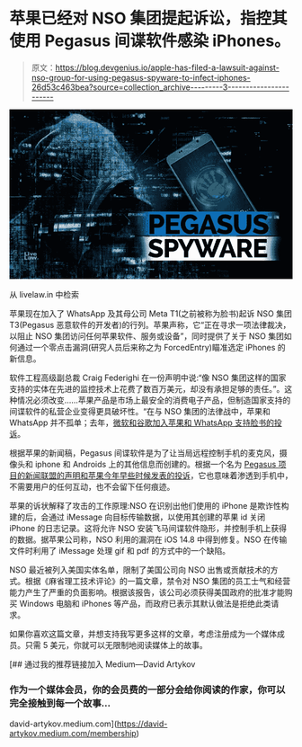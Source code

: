 # 苹果已经对 NSO 集团提起诉讼，指控其使用 Pegasus 间谍软件感染 iPhones。

> 原文：<https://blog.devgenius.io/apple-has-filed-a-lawsuit-against-nso-group-for-using-pegasus-spyware-to-infect-iphones-26d53c463bea?source=collection_archive---------3----------------------->

![](img/dd05346277737afe437e170021f4a62f.png)

从 livelaw.in 中检索

苹果现在加入了 WhatsApp 及其母公司 Meta T1(之前被称为脸书)起诉 NSO 集团 T3(Pegasus 恶意软件的开发者)的行列。苹果声称，它“正在寻求一项法律裁决，以阻止 NSO 集团访问任何苹果软件、服务或设备”，同时提供了关于 NSO 集团如何通过一个零点击漏洞(研究人员后来称之为 ForcedEntry)瞄准选定 iPhones 的新信息。

软件工程高级副总裁 Craig Federighi 在一份声明中说:“像 NSO 集团这样的国家支持的实体在先进的监控技术上花费了数百万美元，却没有承担足够的责任。”。这种情况必须改变……苹果产品是市场上最安全的消费电子产品，但制造国家支持的间谍软件的私营企业变得更具破坏性。“在与 NSO 集团的法律战中，苹果和 WhatsApp 并不孤单；去年，[微软和谷歌加入苹果和 WhatsApp 支持脸书的投诉](https://www.theverge.com/2020/12/22/22194930/microsoft-google-cisco-vmware-internet-association-amicus-brief-nso-group-spyware-whatsapp-facebook)。

根据苹果的新闻稿，Pegasus 间谍软件是为了让当局远程控制手机的麦克风，摄像头和 iphone 和 Androids 上的其他信息而创建的。根据一个名为 [Pegasus 项目的新闻联盟的声明和苹果今年早些时候发表的投诉](https://www.theverge.com/22589942/nso-group-pegasus-project-amnesty-investigation-journalists-activists-targeted)，它也意味着渗透到手机中，不需要用户的任何互动，也不会留下任何痕迹。

苹果的诉状解释了攻击的工作原理:NSO 在识别出他们使用的 iPhone 是欺诈性构建的后，会通过 iMessage 向目标传输数据，以使用其创建的苹果 id 关闭 iPhone 的日志记录。这将允许 NSO 安装飞马间谍软件隐形，并控制手机上获得的数据。据苹果公司称，NSO 利用的漏洞在 iOS 14.8 中得到修复。NSO 在传输文件时利用了 iMessage 处理 gif 和 pdf 的方式中的一个缺陷。

NSO 最近被列入美国实体名单，限制了美国公司向 NSO 出售或贡献技术的方式。根据《麻省理工技术评论》的一篇文章，禁令对 NSO 集团的员工士气和经营能力产生了严重的负面影响。根据该报告，该公司必须获得美国政府的批准才能购买 Windows 电脑和 iPhones 等产品，而政府已表示其默认做法是拒绝此类请求。

如果你喜欢这篇文章，并想支持我写更多这样的文章，考虑注册成为一个媒体成员。只需 5 美元，你就可以无限制地阅读媒体上的故事。

[](https://david-artykov.medium.com/membership) [## 通过我的推荐链接加入 Medium—David Artykov

### 作为一个媒体会员，你的会员费的一部分会给你阅读的作家，你可以完全接触到每一个故事…

david-artykov.medium.com](https://david-artykov.medium.com/membership)